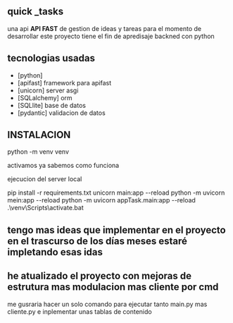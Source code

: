 ## quick _tasks

 una api **API FAST** de gestion de ideas y tareas para el momento de desarrollar 
 este proyecto tiene el fin de apredisaje backned con python 


 ## tecnologias usadas 
 - [python]
 - [apifast] framework para apifast
 - [unicorn] server asgi
 - [SQLalchemy] orm 
 - [SQLlite] base de datos 
 - [pydantic] validacion de datos 


## INSTALACION 

python -m venv venv 

activamos ya sabemos como funciona

ejecucion del server local 

pip install -r requirements.txt
unicorn main:app --reload 
python -m uvicorn mein:app --reload
python -m uvicorn appTask.main:app --reload
.\venv\Scripts\activate.bat
## tengo mas ideas que implementar en el proyecto en el trascurso de los días meses estaré impletando esas idas 
## he atualizado el proyecto con mejoras de estrutura mas modulacion mas cliente por cmd 
me gusraria hacer un solo comando para ejecutar tanto main.py mas cliente.py
e inplementar unas tablas de contenido 
